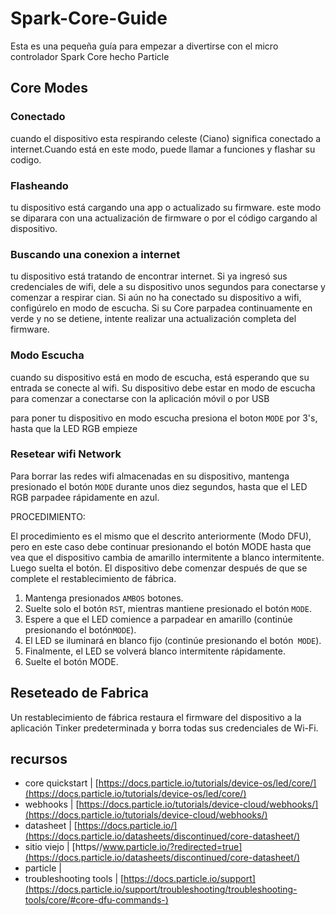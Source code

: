 # Spark-Core-Guide
Esta es una pequeña guía para empezar a divertirse con el micro controlador Spark Core hecho Particle

## Core Modes

### Conectado 
cuando el dispositivo esta respirando celeste (Ciano) significa conectado a internet.Cuando está en este modo, puede llamar a funciones y flashar su codigo.

### Flasheando 
tu dispositivo está cargando una app o actualizado su firmware. este modo se diparara con una actualización de firmware o por el código cargando al dispositivo.


### Buscando una conexion a internet 
tu dispositivo está tratando de encontrar internet. Si ya ingresó sus credenciales de wifi, dele a su dispositivo unos segundos para conectarse y comenzar a respirar cian. Si aún no ha conectado su dispositivo a wifi, configúrelo en modo de escucha. Si su Core parpadea continuamente en verde y no se detiene, intente realizar una actualización completa del firmware.


### Modo Escucha
cuando su dispositivo está en modo de escucha, está esperando que su entrada se conecte al wifi. Su dispositivo debe estar en modo de escucha para comenzar a conectarse con la aplicación móvil o por USB

para poner tu dispositivo en modo escucha presiona el boton `MODE` por 3's, hasta que la LED RGB empieze  


### Resetear wifi Network

Para borrar las redes wifi almacenadas en su dispositivo, mantenga presionado el botón `MODE` durante unos diez segundos, hasta que el LED RGB parpadee rápidamente en azul.

PROCEDIMIENTO: 

El procedimiento es el mismo que el descrito anteriormente (Modo DFU), pero en este caso debe continuar presionando el botón MODE hasta que vea que el dispositivo cambia de amarillo intermitente a blanco intermitente. Luego suelta el botón. El dispositivo debe comenzar después de que se complete el restablecimiento de fábrica.

1.  Mantenga presionados `AMBOS` botones.
2.  Suelte solo el botón `RST`, mientras mantiene presionado el botón `MODE`.
3.  Espere a que el LED comience a parpadear en amarillo (continúe presionando el botón`MODE`).
4.  El LED se iluminará en blanco fijo (continúe presionando el botón` MODE`).
5.  Finalmente, el LED se volverá blanco intermitente rápidamente.
6.  Suelte el botón MODE.



## Reseteado de Fabrica

Un restablecimiento de fábrica restaura el firmware del dispositivo a la aplicación Tinker predeterminada y borra todas sus credenciales de Wi-Fi.



## recursos

- core quickstart | [https://docs.particle.io/tutorials/device-os/led/core/](https://docs.particle.io/tutorials/device-os/led/core/) 
- webhooks | [https://docs.particle.io/tutorials/device-cloud/webhooks/](https://docs.particle.io/tutorials/device-cloud/webhooks/)
- datasheet | [https://docs.particle.io/](https://docs.particle.io/datasheets/discontinued/core-datasheet/)
- sitio viejo | [https//www.particle.io/?redirected=true](https://docs.particle.io/datasheets/discontinued/core-datasheet/)
- particle  | []()
- troubleshooting tools | [https://docs.particle.io/support](https://docs.particle.io/support/troubleshooting/troubleshooting-tools/core/#core-dfu-commands-)
